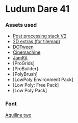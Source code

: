 # Ludum Dare 41

### Assets used
+ [Post processing stack V2](https://github.com/Unity-Technologies/PostProcessing)
+ [2D extras (for tilemap)](https://github.com/Unity-Technologies/2d-extras)
+ [DOTween](https://assetstore.unity.com/packages/tools/animation/dotween-hotween-v2-27676)
+ [Cinemachine](https://www.assetstore.unity3d.com/en/#!/content/79898)
+ [JamKit](https://github.com/alelievr/JamKit)
+ [ProGrids]
+ [ProBuilder]
+ [PolyBrush]
+ [LowPoly Environment Pack]
+ [Low Poly: Free Pack]
+ [Low Poly Pack]

### Font
[Aquiline two](https://www.fontsquirrel.com/fonts/Aquiline-two)
